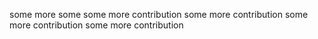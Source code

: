 some
more some
some more contribution
some more contribution
some more contribution
some more contribution
